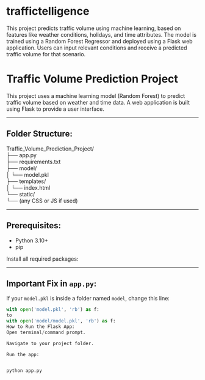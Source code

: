 # traffictelligence
This project predicts traffic volume using machine learning, based on features like weather conditions, holidays, and time attributes. The model is trained using a Random Forest Regressor and deployed using a Flask web application. Users can input relevant conditions and receive a predicted traffic volume for that scenario.
# Traffic Volume Prediction Project

This project uses a machine learning model (Random Forest) to predict traffic volume based on weather and time data. A web application is built using Flask to provide a user interface.

---

## Folder Structure:
Traffic_Volume_Prediction_Project/  
├── app.py  
├── requirements.txt  
├── model/  
│   └── model.pkl  
├── templates/  
│   └── index.html  
└── static/  
    └── (any CSS or JS if used)

---

## Prerequisites:
- Python 3.10+  
- pip  

Install all required packages:

---

## Important Fix in `app.py`:
If your `model.pkl` is inside a folder named `model`, change this line:
```python
with open('model.pkl', 'rb') as f:
to
with open('model/model.pkl', 'rb') as f:
How to Run the Flask App:
Open terminal/command prompt.

Navigate to your project folder.

Run the app:


python app.py
